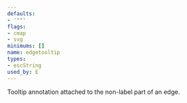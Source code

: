 ```yaml
---
defaults:
- '""'
flags:
- cmap
- svg
minimums: []
name: edgetooltip
types:
- escString
used_by: E
---
```

Tooltip annotation attached to the non-label part of an edge.
